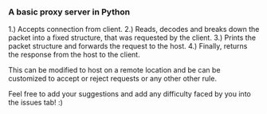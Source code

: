 <h3>A basic proxy server in Python</h3>

1.) Accepts connection from client.
2.) Reads, decodes and breaks down the packet into a fixed structure, that was requested by the client.
3.) Prints the packet structure and forwards the request to the host.
4.) Finally, returns the response from the host to the client.

This can be modified to host on a remote location and be can be customized to accept or reject requests or any other other rule.

Feel free to add your suggestions and add any difficulty faced by you into the issues tab! :)
